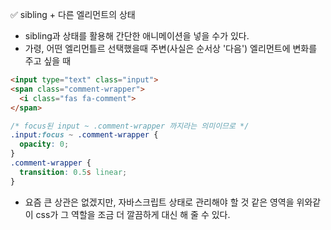 ✅ sibling + 다른 엘리먼트의 상태
* sibling과 상태를 활용해 간단한 애니메이션을 넣을 수가 있다.
* 가령, 어떤 엘리먼틀르 선택했을때 주변(사실은 순서상 '다음') 엘리먼트에 변화를 주고 싶을 때
```html
<input type="text" class="input">
<span class="comment-wrapper">
  <i class="fas fa-comment">
</span>
```
```css
/* focus된 input ~ .comment-wrapper 까지라는 의미이므로 */
.input:focus ~ .comment-wrapper {
  opacity: 0;
}
.comment-wrapper {
  transition: 0.5s linear;
}
```

* 요즘 큰 상관은 없겠지만, 자바스크립트 상태로 관리해야 할 것 같은 영역을 위와같이 css가 그 역할을 조금 더 깔끔하게 대신 해 줄 수 있다.